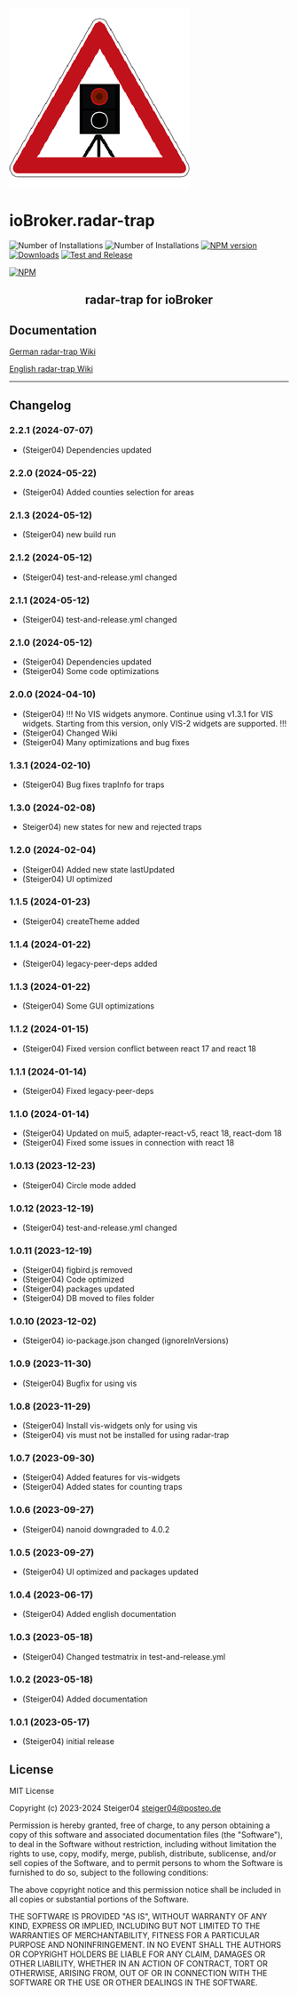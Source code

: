 ![Logo](admin/radar-trap.png)

# ioBroker.radar-trap

![Number of Installations](http://iobroker.live/badges/radar-trap-installed.svg) ![Number of Installations](http://iobroker.live/badges/radar-trap-stable.svg) [![NPM version](http://img.shields.io/npm/v/iobroker.radar-trap.svg)](https://www.npmjs.com/package/iobroker.radar-trap)
[![Downloads](https://img.shields.io/npm/dm/iobroker.radar-trap.svg)](https://www.npmjs.com/package/iobroker.radar-trap) [![Test and Release](https://github.com/Steiger04/ioBroker.radar-trap/actions/workflows/test-and-release.yml/badge.svg)](https://github.com/Steiger04/ioBroker.radar-trap/actions/workflows/test-and-release.yml)

[![NPM](https://nodei.co/npm/iobroker.radar-trap.png?downloads=true)](https://nodei.co/npm/iobroker.radar-trap/)

<h2 align="center">radar-trap for ioBroker</h2>

## Documentation
[German radar-trap Wiki](https://github.com/Steiger04/ioBroker.radar-trap/wiki/radar-trap-Adapter-(deutsch))

[English radar-trap Wiki](https://github.com/Steiger04/ioBroker.radar-trap/wiki/radar-trap-Adapter-(english))

---

## Changelog
<!--
	Placeholder for next versions:
	### __WORK IN PROGRESS__
-->
### 2.2.1 (2024-07-07)
* (Steiger04) Dependencies updated

### 2.2.0 (2024-05-22)
* (Steiger04) Added counties selection for areas

### 2.1.3 (2024-05-12)
* (Steiger04) new build run

### 2.1.2 (2024-05-12)
* (Steiger04) test-and-release.yml changed

### 2.1.1 (2024-05-12)
* (Steiger04) test-and-release.yml changed

### 2.1.0 (2024-05-12)
* (Steiger04) Dependencies updated
* (Steiger04) Some code optimizations

### 2.0.0 (2024-04-10)
* (Steiger04) !!! No VIS widgets anymore. Continue using v1.3.1 for VIS widgets. Starting from this version, only VIS-2 widgets are supported. !!! 
* (Steiger04) Changed Wiki
* (Steiger04) Many optimizations and bug fixes

### 1.3.1 (2024-02-10)
* (Steiger04) Bug fixes trapInfo for traps

### 1.3.0 (2024-02-08)
* Steiger04) new states for new and rejected traps

### 1.2.0 (2024-02-04)
* (Steiger04) Added new state lastUpdated
* (Steiger04) UI optimized

### 1.1.5 (2024-01-23)
* (Steiger04) createTheme added

### 1.1.4 (2024-01-22)
* (Steiger04) legacy-peer-deps added

### 1.1.3 (2024-01-22)
* (Steiger04) Some GUI optimizations

### 1.1.2 (2024-01-15)
* (Steiger04) Fixed version conflict between react 17 and react 18

### 1.1.1 (2024-01-14)
* (Steiger04) Fixed legacy-peer-deps

### 1.1.0 (2024-01-14)
* (Steiger04) Updated on mui5, adapter-react-v5, react 18, react-dom 18
* (Steiger04) Fixed some issues in connection with react 18

### 1.0.13 (2023-12-23)
* (Steiger04) Circle mode added

### 1.0.12 (2023-12-19)
* (Steiger04) test-and-release.yml changed

### 1.0.11 (2023-12-19)
* (Steiger04) figbird.js removed
* (Steiger04) Code optimized
* (Steiger04) packages updated
* (Steiger04) DB moved to files folder

### 1.0.10 (2023-12-02)
* (Steiger04) io-package.json changed (ignoreInVersions)

### 1.0.9 (2023-11-30)
* (Steiger04) Bugfix for using vis

### 1.0.8 (2023-11-29)
* (Steiger04) Install vis-widgets only for using vis
* (Steiger04) vis must not be installed for using radar-trap

### 1.0.7 (2023-09-30)
* (Steiger04) Added features for vis-widgets
* (Steiger04) Added states for counting traps

### 1.0.6 (2023-09-27)
* (Steiger04) nanoid downgraded to 4.0.2

### 1.0.5 (2023-09-27)
* (Steiger04) UI optimized and packages updated

### 1.0.4 (2023-06-17)
* (Steiger04) Added english documentation

### 1.0.3 (2023-05-18)
* (Steiger04) Changed testmatrix in test-and-release.yml

### 1.0.2 (2023-05-18)
* (Steiger04) Added documentation

### 1.0.1 (2023-05-17)
* (Steiger04) initial release

## License

MIT License

Copyright (c) 2023-2024 Steiger04 <steiger04@posteo.de>

Permission is hereby granted, free of charge, to any person obtaining a copy
of this software and associated documentation files (the "Software"), to deal
in the Software without restriction, including without limitation the rights
to use, copy, modify, merge, publish, distribute, sublicense, and/or sell
copies of the Software, and to permit persons to whom the Software is
furnished to do so, subject to the following conditions:

The above copyright notice and this permission notice shall be included in all
copies or substantial portions of the Software.

THE SOFTWARE IS PROVIDED "AS IS", WITHOUT WARRANTY OF ANY KIND, EXPRESS OR
IMPLIED, INCLUDING BUT NOT LIMITED TO THE WARRANTIES OF MERCHANTABILITY,
FITNESS FOR A PARTICULAR PURPOSE AND NONINFRINGEMENT. IN NO EVENT SHALL THE
AUTHORS OR COPYRIGHT HOLDERS BE LIABLE FOR ANY CLAIM, DAMAGES OR OTHER
LIABILITY, WHETHER IN AN ACTION OF CONTRACT, TORT OR OTHERWISE, ARISING FROM,
OUT OF OR IN CONNECTION WITH THE SOFTWARE OR THE USE OR OTHER DEALINGS IN THE
SOFTWARE.

